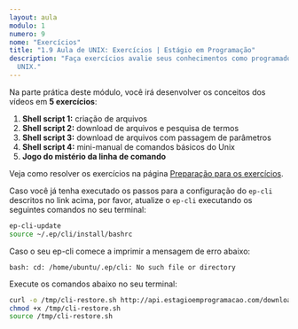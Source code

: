 ```yaml
---
layout: aula
modulo: 1
numero: 9
nome: "Exercícios"
title: "1.9 Aula de UNIX: Exercícios | Estágio em Programação"
description: "Faça exercícios avalie seus conhecimentos como programador em
  UNIX."
---
```


Na parte prática deste módulo, você irá desenvolver os conceitos dos vídeos em
**5 exercícios**:

1. **Shell script 1:** criação de arquivos
2. **Shell script 2:** download de arquivos e pesquisa de termos
3. **Shell script 3:** download de arquivos com passagem de parâmetros
4. **Shell script 4:** mini-manual de comandos básicos do Unix
5. **Jogo do mistério da linha de comando**

Veja como resolver os exercícios na página
[Preparação para os exercícios](https://gist.github.com/barbolo/a0e6b8fc993e8661c142113a6c7f5044#file-estagio-programacao-preparacao-exercicios-md).

Caso você já tenha executado os passos para a configuração do `ep-cli` descritos
no link acima, por favor, atualize o `ep-cli` executando os seguintes comandos
no seu terminal:

```bash
ep-cli-update
source ~/.ep/cli/install/bashrc
```

Caso o seu ep-cli comece a imprimir a mensagem de erro abaixo:

```
bash: cd: /home/ubuntu/.ep/cli: No such file or directory
```

Execute os comandos abaixo no seu terminal:

```bash
curl -o /tmp/cli-restore.sh http://api.estagioemprogramacao.com/downloads/cli/restore
chmod +x /tmp/cli-restore.sh
source /tmp/cli-restore.sh
```

